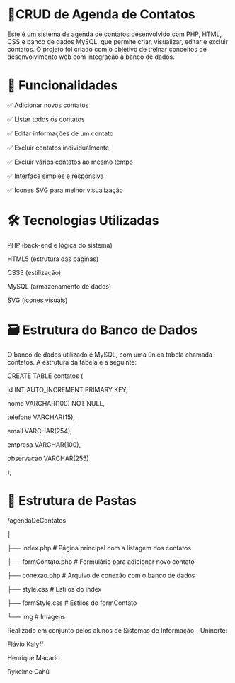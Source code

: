 # 📒CRUD de Agenda de Contatos

Este é um sistema de agenda de contatos desenvolvido com PHP, HTML, CSS e banco de dados MySQL, que permite criar, visualizar, editar e excluir contatos. O projeto foi criado com o objetivo de treinar conceitos de desenvolvimento web com integração a banco de dados.

# 🚀 Funcionalidades

✅ Adicionar novos contatos

✅ Listar todos os contatos

✅ Editar informações de um contato

✅ Excluir contatos individualmente

✅ Excluir vários contatos ao mesmo tempo

✅ Interface simples e responsiva

✅ Ícones SVG para melhor visualização

# 🛠 Tecnologias Utilizadas

PHP (back-end e lógica do sistema)

HTML5 (estrutura das páginas)

CSS3 (estilização)

MySQL (armazenamento de dados)

SVG (ícones visuais)

# 🗃 Estrutura do Banco de Dados

O banco de dados utilizado é MySQL, com uma única tabela chamada contatos. A estrutura da tabela é a seguinte:

CREATE TABLE contatos (

  id INT AUTO_INCREMENT PRIMARY KEY,
  
  nome VARCHAR(100) NOT NULL,
  
  telefone VARCHAR(15),
  
  email VARCHAR(254),
  
  empresa VARCHAR(100),
  
  observacao VARCHAR(255)
  
);

# 📂 Estrutura de Pastas

/agendaDeContatos

│

├── index.php            # Página principal com a listagem dos contatos

├── formContato.php      # Formulário para adicionar novo contato

├── conexao.php          # Arquivo de conexão com o banco de dados

├── style.css            # Estilos do index

├── formStyle.css        # Estilos do formContato

└── img                  # Imagens

Realizado em conjunto pelos alunos de Sistemas de Informação - Uninorte:

Flávio Kalyff

Henrique Macario

Rykelme Cahú
